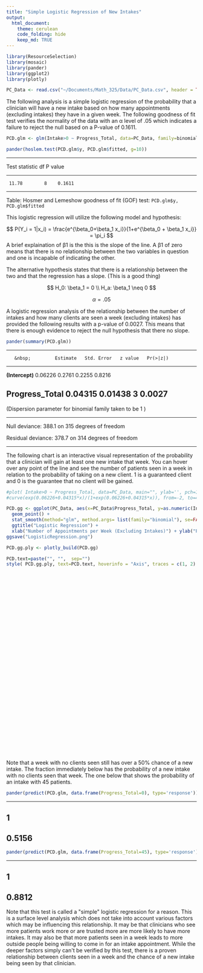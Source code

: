 ```yaml
---
title: "Simple Logistic Regression of New Intakes"
output: 
  html_document:
    theme: cerulean
    code_folding: hide
    keep_md: TRUE
---
```


```r
library(ResourceSelection) 
library(mosaic)
library(pander)
library(ggplot2)
library(plotly)
```


```r
PC_Data <- read.csv("~/Documents/Math_325/Data/PC_Data.csv", header = TRUE, sep = ",")
```

The following analysis is a simple logistic regression of the probability that a clinician will have a new intake based on how many appointments (excluding intakes) they have in a given week. The following goodness of fit test verifies the normality of the data with an α level of .05 which indicates a failure to reject the null based on a P-value of 0.1611. 



```r
PCD.glm <- glm(Intake>0 ~ Progress_Total, data=PC_Data, family=binomial)

pander(hoslem.test(PCD.glm$y, PCD.glm$fitted, g=10))
```


-------------------------------
 Test statistic   df   P value 
---------------- ---- ---------
     11.78        8    0.1611  
-------------------------------

Table: Hosmer and Lemeshow goodness of fit (GOF) test: `PCD.glm$y, PCD.glm$fitted`

This logistic regression will utilize the following model and hypothesis:

$$
  P(Y_i = 1|x_i) = \frac{e^{\beta_0+\beta_1 x_i}}{1+e^{\beta_0 + \beta_1 x_i}} = \pi_i
$$
A brief explaination of β1 is the this is the slope of the line. A β1 of zero means that there is no relationship between the two variables in question and one is incapable of indicating the other.

The alternative hypothesis states that there is a relationship between the two and that the regression has a slope. (This is a good thing)

$$
  H_0: \beta_1 = 0 \\
  H_a: \beta_1 \neq 0
$$


$$
  α = .05
$$

A logistic regression analysis of the relationship between the number of intakes and how many clients are seen a week (excluding intakes) has provided the following results with a p-value of 0.0027. This means that there is enough evidence to reject the null hypothesis that there no slope. 


```r
pander(summary(PCD.glm))
```


-----------------------------------------------------------------
       &nbsp;         Estimate   Std. Error   z value   Pr(>|z|) 
-------------------- ---------- ------------ --------- ----------
  **(Intercept)**     0.06226      0.2761     0.2255     0.8216  

 **Progress_Total**   0.04315     0.01438        3       0.0027  
-----------------------------------------------------------------


(Dispersion parameter for  binomial  family taken to be  1 )


-------------------- ---------------------------
   Null deviance:     388.1  on 315  degrees of 
                               freedom          

 Residual deviance:   378.7  on 314  degrees of 
                               freedom          
-------------------- ---------------------------

The following chart is an interactive visual representation of the probability that a clinician will gain at least one new intake that week. You can hover over any point of the line and see the number of patients seen in a week in relation to the probability of taking on a new client. 1 is a guaranteed client and 0 is the guarantee that no client will be gained.


```r
#plot( Intake>0 ~ Progress_Total, data=PC_Data, main="", ylab='', pch=16)
#curve(exp(0.06226+0.04315*x)/(1+exp(0.06226+0.04315*x)), from=-2, to=48, add=TRUE)

PCD.gg <- ggplot(PC_Data, aes(x=PC_Data$Progress_Total, y=as.numeric(Intake>0)) ) + 
  geom_point() + 
  stat_smooth(method="glm", method.args= list(family="binomial"), se=FALSE)+
  ggtitle("Logistic Regression") +
  xlab("Number of Appointments per Week (Excluding Intakes)") + ylab("Probability of an Intake")
ggsave("LogisticRegression.png")

PCD.gg.ply <- plotly_build(PCD.gg)

PCD.text=paste("", "",  sep="")    
style( PCD.gg.ply, text=PCD.text, hoverinfo = "Axis", traces = c(1, 2) )
```

<!--html_preserve--><div id="73592269b54b" style="width:672px;height:480px;" class="plotly html-widget"></div>
<script type="application/json" data-for="73592269b54b">{"x":{"data":[{"x":[13,9,4,0,17,16,23,2,10,21,15,18,13,16,11,14,21,21,25,31,11,15,22,13,24,10,29,23,16,15,13,13,16,10,23,25,22,6,22,21,27,14,34,26,15,24,24,24,24,16,22,15,0,9,23,22,28,21,19,29,11,0,22,11,19,11,15,22,26,27,19,18,25,21,25,25,31,26,10,30,16,30,18,14,16,27,17,32,29,25,30,32,31,20,15,22,32,13,28,31,32,29,20,26,23,22,7,27,25,21,29,26,26,32,17,31,16,30,17,34,19,26,25,26,29,35,27,32,30,31,29,12,40,30,35,24,12,19,34,16,40,34,30,39,35,40,29,24,30,38,23,36,44,39,33,23,38,21,20,0,19,19,19,15,9,0,14,15,13,12,10,9,13,8,22,22,24,0,20,20,16,19,16,17,9,20,19,18,16,8,8,13,14,23,21,17,16,23,23,23,10,16,21,16,21,20,14,22,20,21,0,19,9,18,11,17,13,19,18,0,2,4,5,5,6,4,7,8,11,9,15,17,16,15,15,17,18,16,23,17,24,21,19,21,12,19,22,19,20,6,14,20,16,26,20,28,25,25,25,24,18,22,23,18,26,29,18,27,25,24,23,16,0,0,0,0,0,3,9,9,12,10,2,8,15,9,15,9,13,14,7,14,10,15,16,14,14,5,10,17,10,13,0,11,12,10,8,15,11,7,11,15,15,11,6,15],"y":[1,1,0,0,1,0,1,1,1,0,1,1,1,1,1,1,1,1,1,1,1,1,1,1,1,0,1,0,1,1,1,1,1,1,1,1,1,0,1,1,1,1,1,0,0,0,1,1,1,0,1,1,0,0,1,0,1,1,0,0,0,0,0,0,1,1,1,1,1,1,1,0,1,1,1,1,1,1,0,0,1,1,1,1,0,0,0,1,1,1,1,0,1,1,1,1,1,1,1,1,1,0,0,1,0,1,1,1,1,1,1,1,0,0,0,1,1,0,1,1,1,1,1,1,1,1,1,1,1,0,1,1,1,1,0,1,1,1,0,0,1,1,0,1,1,1,1,1,1,0,1,1,0,1,0,1,1,1,1,0,1,1,0,0,0,0,0,1,0,0,1,0,1,1,0,0,1,0,1,1,1,0,1,1,0,0,1,0,1,1,1,0,1,1,1,0,1,1,1,1,0,1,1,0,0,1,1,0,1,0,0,0,1,1,1,1,1,1,1,0,1,1,1,1,0,1,1,1,1,1,1,1,1,1,1,1,1,1,1,1,1,1,1,1,1,0,0,1,1,1,1,1,0,1,1,1,1,1,1,1,0,1,1,0,0,0,1,1,0,1,0,0,0,0,0,0,0,1,1,1,1,1,1,1,1,1,1,1,1,1,1,1,1,1,1,0,0,0,0,1,1,1,0,1,1,0,1,1,1,0,0,0,1,0,0,0],"text":"","type":"scatter","mode":"markers","marker":{"autocolorscale":false,"color":"rgba(0,0,0,1)","opacity":1,"size":5.66929133858268,"symbol":"circle","line":{"width":1.88976377952756,"color":"rgba(0,0,0,1)"}},"hoveron":"points","showlegend":false,"xaxis":"x","yaxis":"y","hoverinfo":"Axis","frame":null},{"x":[0,0.556962025316456,1.11392405063291,1.67088607594937,2.22784810126582,2.78481012658228,3.34177215189873,3.89873417721519,4.45569620253165,5.0126582278481,5.56962025316456,6.12658227848101,6.68354430379747,7.24050632911392,7.79746835443038,8.35443037974684,8.91139240506329,9.46835443037975,10.0253164556962,10.5822784810127,11.1392405063291,11.6962025316456,12.253164556962,12.8101265822785,13.3670886075949,13.9240506329114,14.4810126582278,15.0379746835443,15.5949367088608,16.1518987341772,16.7088607594937,17.2658227848101,17.8227848101266,18.379746835443,18.9367088607595,19.4936708860759,20.0506329113924,20.6075949367089,21.1645569620253,21.7215189873418,22.2784810126582,22.8354430379747,23.3924050632911,23.9493670886076,24.506329113924,25.0632911392405,25.620253164557,26.1772151898734,26.7341772151899,27.2911392405063,27.8481012658228,28.4050632911392,28.9620253164557,29.5189873417721,30.0759493670886,30.6329113924051,31.1898734177215,31.746835443038,32.3037974683544,32.8607594936709,33.4177215189873,33.9746835443038,34.5316455696203,35.0886075949367,35.6455696202532,36.2025316455696,36.7594936708861,37.3164556962025,37.873417721519,38.4303797468354,38.9873417721519,39.5443037974684,40.1012658227848,40.6582278481013,41.2151898734177,41.7721518987342,42.3291139240506,42.8860759493671,43.4430379746835,44],"y":[0.515560398944261,0.521560130191682,0.527553647554398,0.533539232996363,0.539515177599168,0.545479783502005,0.551431365814758,0.557368254499674,0.563288796217215,0.569191356131832,0.575074319673561,0.580936094251526,0.586775110915633,0.592589825962927,0.598378722485336,0.60414031185572,0.609873135149398,0.615575764498594,0.621246804377448,0.626884892815548,0.632488702538162,0.638056942031644,0.643588356532723,0.649081728940687,0.65453588065169,0.659949672314717,0.665322004508963,0.670651818342655,0.675938095973566,0.681179861051739,0.686376179085126,0.691526157729104,0.69662894700101,0.701683739421048,0.706689770081098,0.711646316643141,0.716552699269165,0.72140828048457,0.726212464977229,0.730964699334476,0.735664471720407,0.740311311495984,0.744904788784491,0.749444513984997,0.753930137236502,0.758361347835514,0.762737873609833,0.767059480251325,0.771325970610503,0.775537183955709,0.779692995199707,0.783793314096442,0.787838084410735,0.791827283063602,0.795760919255873,0.799639033572729,0.803461697071682,0.807229010356523,0.810941102639622,0.814598130794944,0.818200278404023,0.82174775479709,0.825240794091433,0.828679654228997,0.832064616015132,0.835395982160313,0.838674076326542,0.841899242180083,0.845071842452039,0.848192258008236,0.85126088692974,0.854278143605276,0.857244457836692,0.860160273958557,0.863026049972864,0.865842256699734,0.868609376944933,0.871327904684928,0.873998344270143,0.876621209646959],"text":"","type":"scatter","mode":"lines","name":"fitted values","line":{"width":3.77952755905512,"color":"rgba(51,102,255,1)","dash":"solid"},"hoveron":"points","showlegend":false,"xaxis":"x","yaxis":"y","hoverinfo":"Axis","frame":null}],"layout":{"margin":{"t":43.7625570776256,"r":7.30593607305936,"b":40.1826484018265,"l":48.9497716894977},"plot_bgcolor":"rgba(235,235,235,1)","paper_bgcolor":"rgba(255,255,255,1)","font":{"color":"rgba(0,0,0,1)","family":"","size":14.6118721461187},"title":"Logistic Regression","titlefont":{"color":"rgba(0,0,0,1)","family":"","size":17.5342465753425},"xaxis":{"domain":[0,1],"type":"linear","autorange":false,"range":[-2.2,46.2],"tickmode":"array","ticktext":["0","10","20","30","40"],"tickvals":[0,10,20,30,40],"categoryorder":"array","categoryarray":["0","10","20","30","40"],"nticks":null,"ticks":"outside","tickcolor":"rgba(51,51,51,1)","ticklen":3.65296803652968,"tickwidth":0.66417600664176,"showticklabels":true,"tickfont":{"color":"rgba(77,77,77,1)","family":"","size":11.689497716895},"tickangle":-0,"showline":false,"linecolor":null,"linewidth":0,"showgrid":true,"gridcolor":null,"gridwidth":0,"zeroline":false,"anchor":"y","title":"Number of Appointments per Week (Excluding Intakes)","titlefont":{"color":"rgba(0,0,0,1)","family":"","size":14.6118721461187},"hoverformat":".2f"},"yaxis":{"domain":[0,1],"type":"linear","autorange":false,"range":[-0.05,1.05],"tickmode":"array","ticktext":["0.00","0.25","0.50","0.75","1.00"],"tickvals":[0,0.25,0.5,0.75,1],"categoryorder":"array","categoryarray":["0.00","0.25","0.50","0.75","1.00"],"nticks":null,"ticks":"outside","tickcolor":"rgba(51,51,51,1)","ticklen":3.65296803652968,"tickwidth":0.66417600664176,"showticklabels":true,"tickfont":{"color":"rgba(77,77,77,1)","family":"","size":11.689497716895},"tickangle":-0,"showline":false,"linecolor":null,"linewidth":0,"showgrid":true,"gridcolor":null,"gridwidth":0,"zeroline":false,"anchor":"x","title":"Probability of an Intake","titlefont":{"color":"rgba(0,0,0,1)","family":"","size":14.6118721461187},"hoverformat":".2f"},"shapes":[{"type":"rect","fillcolor":null,"line":{"color":null,"width":0,"linetype":[]},"yref":"paper","xref":"paper","x0":0,"x1":1,"y0":0,"y1":1}],"showlegend":false,"legend":{"bgcolor":"rgba(255,255,255,1)","bordercolor":"transparent","borderwidth":1.88976377952756,"font":{"color":"rgba(0,0,0,1)","family":"","size":11.689497716895}},"hovermode":"closest","barmode":"relative"},"config":{"doubleClick":"reset","modeBarButtonsToAdd":[{"name":"Collaborate","icon":{"width":1000,"ascent":500,"descent":-50,"path":"M487 375c7-10 9-23 5-36l-79-259c-3-12-11-23-22-31-11-8-22-12-35-12l-263 0c-15 0-29 5-43 15-13 10-23 23-28 37-5 13-5 25-1 37 0 0 0 3 1 7 1 5 1 8 1 11 0 2 0 4-1 6 0 3-1 5-1 6 1 2 2 4 3 6 1 2 2 4 4 6 2 3 4 5 5 7 5 7 9 16 13 26 4 10 7 19 9 26 0 2 0 5 0 9-1 4-1 6 0 8 0 2 2 5 4 8 3 3 5 5 5 7 4 6 8 15 12 26 4 11 7 19 7 26 1 1 0 4 0 9-1 4-1 7 0 8 1 2 3 5 6 8 4 4 6 6 6 7 4 5 8 13 13 24 4 11 7 20 7 28 1 1 0 4 0 7-1 3-1 6-1 7 0 2 1 4 3 6 1 1 3 4 5 6 2 3 3 5 5 6 1 2 3 5 4 9 2 3 3 7 5 10 1 3 2 6 4 10 2 4 4 7 6 9 2 3 4 5 7 7 3 2 7 3 11 3 3 0 8 0 13-1l0-1c7 2 12 2 14 2l218 0c14 0 25-5 32-16 8-10 10-23 6-37l-79-259c-7-22-13-37-20-43-7-7-19-10-37-10l-248 0c-5 0-9-2-11-5-2-3-2-7 0-12 4-13 18-20 41-20l264 0c5 0 10 2 16 5 5 3 8 6 10 11l85 282c2 5 2 10 2 17 7-3 13-7 17-13z m-304 0c-1-3-1-5 0-7 1-1 3-2 6-2l174 0c2 0 4 1 7 2 2 2 4 4 5 7l6 18c0 3 0 5-1 7-1 1-3 2-6 2l-173 0c-3 0-5-1-8-2-2-2-4-4-4-7z m-24-73c-1-3-1-5 0-7 2-2 3-2 6-2l174 0c2 0 5 0 7 2 3 2 4 4 5 7l6 18c1 2 0 5-1 6-1 2-3 3-5 3l-174 0c-3 0-5-1-7-3-3-1-4-4-5-6z"},"click":"function(gd) { \n        // is this being viewed in RStudio?\n        if (location.search == '?viewer_pane=1') {\n          alert('To learn about plotly for collaboration, visit:\\n https://cpsievert.github.io/plotly_book/plot-ly-for-collaboration.html');\n        } else {\n          window.open('https://cpsievert.github.io/plotly_book/plot-ly-for-collaboration.html', '_blank');\n        }\n      }"}],"cloud":false},"source":"A","attrs":{"73595977a7ee":{"x":{},"y":{},"type":"scatter"},"73593eb22825":{"x":{},"y":{}}},"cur_data":"73595977a7ee","visdat":{"73595977a7ee":["function (y) ","x"],"73593eb22825":["function (y) ","x"]},"highlight":{"on":"plotly_click","persistent":false,"dynamic":false,"selectize":false,"opacityDim":0.2,"selected":{"opacity":1}},"base_url":"https://plot.ly"},"evals":["config.modeBarButtonsToAdd.0.click"],"jsHooks":{"render":[{"code":"function(el, x) { var ctConfig = crosstalk.var('plotlyCrosstalkOpts').set({\"on\":\"plotly_click\",\"persistent\":false,\"dynamic\":false,\"selectize\":false,\"opacityDim\":0.2,\"selected\":{\"opacity\":1}}); }","data":null},{"code":"function(el, x) { var ctConfig = crosstalk.var('plotlyCrosstalkOpts').set({\"on\":\"plotly_click\",\"persistent\":false,\"dynamic\":false,\"selectize\":false,\"opacityDim\":0.2,\"selected\":{\"opacity\":1}}); }","data":null},{"code":"function(el, x) { var ctConfig = crosstalk.var('plotlyCrosstalkOpts').set({\"on\":\"plotly_click\",\"persistent\":false,\"dynamic\":false,\"selectize\":false,\"opacityDim\":0.2,\"selected\":{\"opacity\":1}}); }","data":null}]}}</script><!--/html_preserve-->

Note that a week with no clients seen still has over a 50% chance of a new intake. The fraction immediately below has the probability of a new intake with no clients seen that week. The one below that shows the probability of an intake with 45 patients.



```r
pander(predict(PCD.glm, data.frame(Progress_Total=0), type='response'))
```


--------
   1    
--------
 0.5156 
--------

```r
pander(predict(PCD.glm, data.frame(Progress_Total=45), type='response'))
```


--------
   1    
--------
 0.8812 
--------

Note that this test is called a "simple" logistic regression for a reason. This is a surface level analysis which does not take into account various factors which may be influencing this relationship. It may be that clinicians who see more patients work more or are trusted more are more likely to have more intakes. It may also be that more patients seen in a week leads to more outside people being willing to come in for an intake appointment. While the deeper factors simply can't be verified by this test, there is a proven relationship between clients seen in a week and the chance of a new intake being seen by that clinician.





